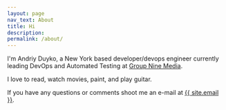 ```yaml
---
layout: page
nav_text: About
title: Hi
description:
permalink: /about/
---
```

<div class="about">
	<p>I'm Andriy Duyko, a New York based developer/devops engineer currently leading DevOps and Automated Testing at
	<a href="https://www.groupninemedia.com" target="_blank">Group Nine Media</a>.</p>
	<p>I love to read, watch movies, paint, and play guitar.</p>
	<p>
	  If you have any questions or comments shoot me an e-mail at
	  <a href="mailto:{{ site.email }}">{{ site.email }}</a>.
	</p>
</div>
